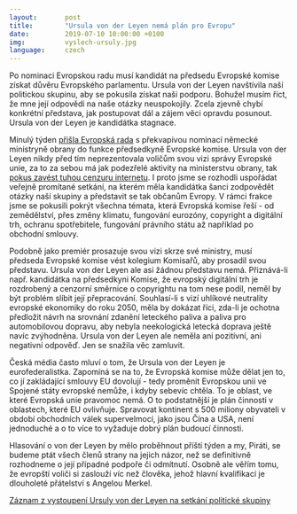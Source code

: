 ```yaml
---
layout:       post
title:        "Ursula von der Leyen nemá plán pro Evropu"
date:         2019-07-10 10:00:00 +0100
img:          vyslech-ursuly.jpg
language:     czech
---
```


Po nominaci Evropskou radu musí kandidát na předsedu Evropské komise získat důvěru Evropského parlamentu. Ursula von der Leyen navštívila naší politickou skupinu, aby se pokusila získat naši podporu. Bohužel musím říct, že mne její odpovědi na naše otázky neuspokojily. Zcela zjevně chybí konkrétní představa, jak postupovat dál a zájem věci opravdu posunout. Ursula von der Leyen je kandidátka stagnace.

<!--more-->

Minulý týden [přišla Evropská rada](/2019/rozhodnuti-Rady-popira-vysledek-voleb.html) s překvapivou nominací německé ministryně obrany do funkce předsedkyně Evropské komise. Ursula von der Leyen nikdy před tím neprezentovala voličům svou vizi správy Evropské unie, za to za sebou má jak podezřelé aktivity na ministerstvu obrany, tak [pokus zavést tuhou cenzuru internetu](https://knowyourmeme.com/memes/zensursula). I proto jsme se rozhodli uspořádat veřejně promítané setkání, na kterém měla kandidátka šanci zodpovědět otázky naší skupiny a představit se tak občanům Evropy. V rámci frakce jsme se pokusili pokrýt všechna témata, která Evropská komise řeší - od zemědělství, přes změny klimatu, fungování eurozóny, copyright a digitální trh, ochranu spotřebitele, fungování právního státu až například po obchodní smlouvy.

Podobně jako premiér prosazuje svou vizi skrze své ministry, musí předseda Evropské komise vést kolegium Komisařů, aby prosadil svou představu. Ursula von der Leyen ale asi žádnou představu nemá. Přiznává-li např. kandidátka na předsedkyni Komise, že evropský digitální trh je rozdrobený a cenzorní směrnice o copyrightu na tom nese podíl, neměl by být problém slíbit její přepracování. Souhlasí-li s vizí uhlíkové neutrality evropské ekonomiky do roku 2050, měla by dokázat říci, zda-li je ochotna předložit návrh na srovnání zdanění leteckého paliva a paliva pro automobilovou dopravu, aby nebyla neekologická letecká doprava ještě navíc zvýhodněna. Ursula von der Leyen ale neměla ani pozitivní, ani negativní odpověď. Jen se snažila věc zamluvit.

Česká média často mluví o tom, že Ursula von der Leyen je eurofederalistka. Zapomíná se na to, že Evropská komise může dělat jen to, co jí zakládající smlouvy EU dovolují - tedy proměnit Evropskou unii ve Spojené státy evropské nemůže, i kdyby sebevíc chtěla. To je oblast, ve které Evropská unie pravomoc nemá. O to podstatnější je plán činnosti v oblastech, které EU ovlivňuje. Spravovat kontinent s 500 miliony obyvateli v období obchodních válek supervelmocí, jako jsou Čína a USA, není jednoduché a o to více to vyžaduje dobrý plán budoucí činnosti.

Hlasování o von der Leyen by mělo proběhnout příští týden a my, Piráti, se budeme ptát všech členů strany na jejich názor, než se definitivně rozhodneme o její případné podpoře či odmítnutí. Osobně ale věřím tomu, že evropští voliči si zaslouží víc než člověka, jehož hlavní kvalifikací je dlouholeté přátelství s Angelou Merkel.

[Záznam z vystoupení Ursuly von der Leyen na setkání politické skupiny](https://multimedia.europarl.europa.eu/dwnservice/ondemand?t=5de93d24-1f67-4c69-8922-0900e6f4074c)
